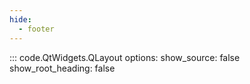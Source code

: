 ```yaml
---
hide:
  - footer
---
```


::: code.QtWidgets.QLayout
    options:
        show_source: false
        show_root_heading: false